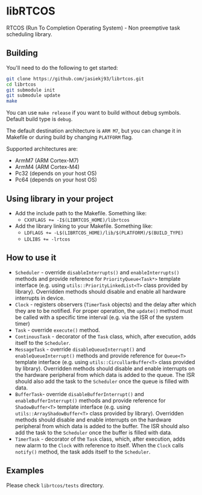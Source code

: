 # libRTCOS

RTCOS (Run To Completion Operating System) - Non preemptive task scheduling library.

## Building

You'll need to do the following to get started:

```bash
git clone https://github.com/jasiekj93/librtcos.git
cd librtcos
git submodule init
git submodule update
make
```

You can use `make release` if you want to build without debug symbols.
Default build type is `debug`.

The default destination architecture is `ARM M7`, but you can change it in
Makefile or during build by changing `PLATFORM` flag.

Supported architectures are:
* ArmM7 (ARM Cortex-M7)
* ArmM4 (ARM Cortex-M4)
* Pc32 (depends on your host OS)
* Pc64 (depends on your host OS)


## Using library in your project

* Add the include path to the Makefile. Something like:
    * `CXXFLAGS += -I$(LIBRTCOS_HOME)/librtcos`
* Add the library linking to your Makefile. Something like:
    * `LDFLAGS += -L$(LIBRTCOS_HOME)/lib/$(PLATFORM)/$(BUILD_TYPE)`
    * `LDLIBS += -lrtcos`

## How to use it

* `Scheduler` - override `disableInterrupts()` and `enableInterrupts()` methods and provide reference for `PriorityQueue<Task*>` template interface (e.g. using `utils::PriorityLinkedList<T>` class provided by library). Overridden methods should disable and enable all hardware interrupts in device.
* `Clock` - registers observers (`TimerTask` objects) and the delay after which they are to be notified. For proper operation, the `update()` method must be called with a specific time interval (e.g. via the ISR of the system timer)
* `Task` - override `execute()` method.
* `ContinousTask` - decorator of the `Task` class, which, after execution, adds itself to the `Scheduler`.
* `MessageTask` - override `disableQueueInterrupt()` and `enableQueueInterrupt()` methods and provide reference for `Queue<T>` template interface (e.g. using `utils::CircullarBuffer<T>` class provided by library). Overridden methods should disable and enable interrupts on the hardware peripheral from which data is added to the queue. The ISR should also add the task to the `Scheduler` once the queue is filled with data.
* `BufferTask`- override `disableBufferInterrupt()` and `enableBufferInterrupt()` methods and provide reference for `ShadowBuffer<T>` template interface (e.g. using `utils::ArrayShadowBuffer<T>` class provided by library). Overridden methods should disable and enable interrupts on the hardware peripheral from which data is added to the buffer. The ISR should also add the task to the `Scheduler` once the buffer is filled with data.
* `TimerTask` - decorator of the `Task` class, which, after execution, adds new alarm to the `Clock` with reference to itself. When the `Clock` calls `notify()` method, the task adds itself to the `Scheduler`.

## Examples

Please check `librtcos/tests` directory.